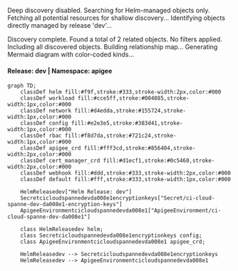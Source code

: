 Deep discovery disabled. Searching for Helm-managed objects only.
Fetching all potential resources for shallow discovery...
Identifying objects directly managed by release 'dev'...

Discovery complete. Found a total of 2 related objects.
No filters applied. Including all discovered objects.
Building relationship map...
Generating Mermaid diagram with color-coded kinds...

#### Release: dev | Namespace: apigee
```mermaid
graph TD;
    classDef helm fill:#f9f,stroke:#333,stroke-width:2px,color:#000
    classDef workload fill:#cce5ff,stroke:#004085,stroke-width:1px,color:#000
    classDef network fill:#d4edda,stroke:#155724,stroke-width:1px,color:#000
    classDef config fill:#e2e3e5,stroke:#383d41,stroke-width:1px,color:#000
    classDef rbac fill:#f8d7da,stroke:#721c24,stroke-width:1px,color:#000
    classDef apigee_crd fill:#fff3cd,stroke:#856404,stroke-width:2px,color:#000
    classDef cert_manager_crd fill:#d1ecf1,stroke:#0c5460,stroke-width:2px,color:#000
    classDef webhook fill:#ddd,stroke:#333,stroke-width:2px,color:#000
    classDef default fill:#fff,stroke:#333,stroke-width:1px,color:#000

    HelmReleasedev["Helm Release: dev"]
    Secretcicloudspannedevda008e1encryptionkeys["Secret/ci-cloud-spanne-dev-da008e1-encryption-keys"]
    ApigeeEnvironmentcicloudspannedevda008e1["ApigeeEnvironment/ci-cloud-spanne-dev-da008e1"]

    class HelmReleasedev helm;
    class Secretcicloudspannedevda008e1encryptionkeys config;
    class ApigeeEnvironmentcicloudspannedevda008e1 apigee_crd;

    HelmReleasedev --> Secretcicloudspannedevda008e1encryptionkeys
    HelmReleasedev --> ApigeeEnvironmentcicloudspannedevda008e1
```
